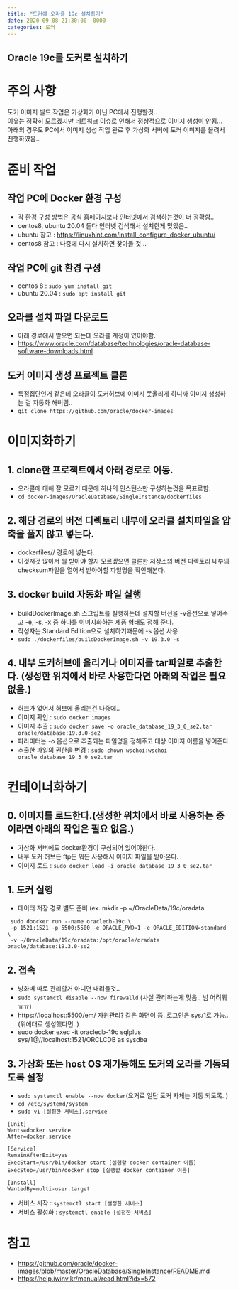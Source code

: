```yaml
---
title: "도커에 오라클 19c 설치하기"
date: 2020-09-08 21:30:00 -0000
categories: 도커
---
```


Oracle 19c를 도커로 설치하기
---

# 주의 사항 
도커 이미지 빌드 작업은 가상화가 아닌 PC에서 진행할것..   
이유는 정확히 모르겠지만 네트워크 이슈로 인해서 정상적으로 이미지 생성이 안됨...    
아래의 경우도 PC에서 이미지 생성 작업 완료 후 가상화 서버에 도커 이미지를 올려서 진행하였음..   

# 준비 작업 
## 작업 PC에 Docker 환경 구성
  - 각 환경 구성 방법은 공식 홈페이지보다 인터넷에서 검색하는것이 더 정확함..    
  - centos8, ubuntu 20.04 둘다 인터넷 검색해서 설치한게 맞았음..   
  - ubuntu 참고 : https://linuxhint.com/install_configure_docker_ubuntu/   
  - centos8 참고 : 나중에 다시 설치하면 찾아둘 것...   
## 작업 PC에 git 환경 구성
  - centos 8 : ```sudo yum install git```
  - ubuntu 20.04 : ```sudo apt install git```
## 오라클 설치 파일 다운로드
  - 아래 경로에서 받으면 되는데 오라클 계정이 있어야함.
  - https://www.oracle.com/database/technologies/oracle-database-software-downloads.html
## 도커 이미지 생성 프로젝트 클론
  - 특정집단인거 같은데 오라클이 도커허브에 이미지 못올리게 하니까 이미지 생성하는 걸 자동화 해버림..
  - ```git clone https://github.com/oracle/docker-images```

# 이미지화하기 
## 1. clone한 프로젝트에서 아래 경로로 이동.
  - 오라클에 대해 잘 모르기 때문에 하나의 인스턴스만 구성하는것을 목표로함.
  - ```cd docker-images/OracleDatabase/SingleInstance/dockerfiles```
## 2. 해당 경로의 버전 디렉토리 내부에 오라클 설치파일을 압축을 풀지 않고 넣는다.
  - dockerfiles/<version>/ 경로에 넣는다.
  - 이것저것 많아서 뭘 받아야 할지 모르겠으면 클론한 저장소의 버전 디렉토리 내부의 checksum파일을 열어서 받아야할 파일명을 확인해본다.
## 3. docker build 자동화 파일 실행
 - buildDockerImage.sh 스크립트를 실행하는데 설치할 버전을 -v옵션으로 넣어주고 -e, -s, -x 중 하나를 이미지화하는 제품 형태도 정해 준다.
 - 작성자는 Standard Edition으로 설치하기때문에 -s 옵션 사용
 - ```sudo ./dockerfiles/buildDockerImage.sh -v 19.3.0 -s```
## 4. 내부 도커허브에 올리거나 이미지를 tar파일로 추출한다. (생성한 위치에서 바로 사용한다면 아래의 작업은 필요 없음.)
 - 허브가 없어서 허브에 올리는건 나중에..
 - 이미지 확인 : ```sudo docker images```
 - 이미지 추출 : ```sudo docker save -o oracle_database_19_3_0_se2.tar oracle/database:19.3.0-se2```
 - 파라미터는 -o 옵션으로 추출되는 파일명을 정해주고 대상 이미지 이름을 넣어준다.
 - 추출한 파일의 권한을 변경 : ```sudo chown wschoi:wschoi oracle_database_19_3_0_se2.tar```

# 컨테이너화하기
## 0. 이미지를 로드한다.(생성한 위치에서 바로 사용하는 중이라면 아래의 작업은 필요 없음.)
 - 가상화 서버에도 docker환경이 구성되어 있어야한다.
 - 내부 도커 허브든 ftp든 뭐든 사용해서 이미지 파일을 받아온다.
 - 이미지 로드 : ```sudo docker load -i oracle_database_19_3_0_se2.tar``` 
## 1. 도커 실행
 - 데이터 저장 경로 별도 준비 (ex. mkdir -p ~/OracleData/19c/oradata   
 ```
  sudo doocker run --name oracledb-19c \   
  -p 1521:1521 -p 5500:5500 -e ORACLE_PWD=1 -e ORACLE_EDITION=standard \   
  -v ~/OracleData/19c/oradata:/opt/oracle/oradata oracle/database:19.3.0-se2   
  ```
## 2. 접속 
 - 방화벽 따로 관리할거 아니면 내려둘것.. 
 - ```sudo systemctl disable --now firewalld``` (사실 관리하는게 맞음.. 넘 어려워 ㅠㅠ)
 - https://localhost:5500/em/ 자원관리? 같은 화면이 뜸. 로그인은 sys/1로 가능..(위에대로 생성했다면..)
 - sudo docker exec -it oracledb-19c sqlplus sys/1@//localhost:1521/ORCLCDB as sysdba
## 3. 가상화 또는 host OS 재기동해도 도커의 오라클 기동되도록 설정
 - ```sudo systemctl enable --now docker```(요거로 일단 도커 자체는 기동 되도록..)
 - ```cd /etc/systemd/system```
 - ``` sudo vi [설정한 서비스].service ```     

```
[Unit]   
Wants=docker.service   
After=docker.service   
    
[Service]   
RemainAfterExit=yes   
ExecStart=/usr/bin/docker start [실행할 docker container 이름]   
ExecStop=/usr/bin/docker stop [실행할 docker container 이름]   
    
[Install]   
WantedBy=multi-user.target   
```

 - 서비스 시작 : ```systemctl start [설정한 서비스]```
 - 서비스 활성화 : ```systemctl enable [설정한 서비스]```

# 참고
 - https://github.com/oracle/docker-images/blob/master/OracleDatabase/SingleInstance/README.md
 - https://help.iwinv.kr/manual/read.html?idx=572
